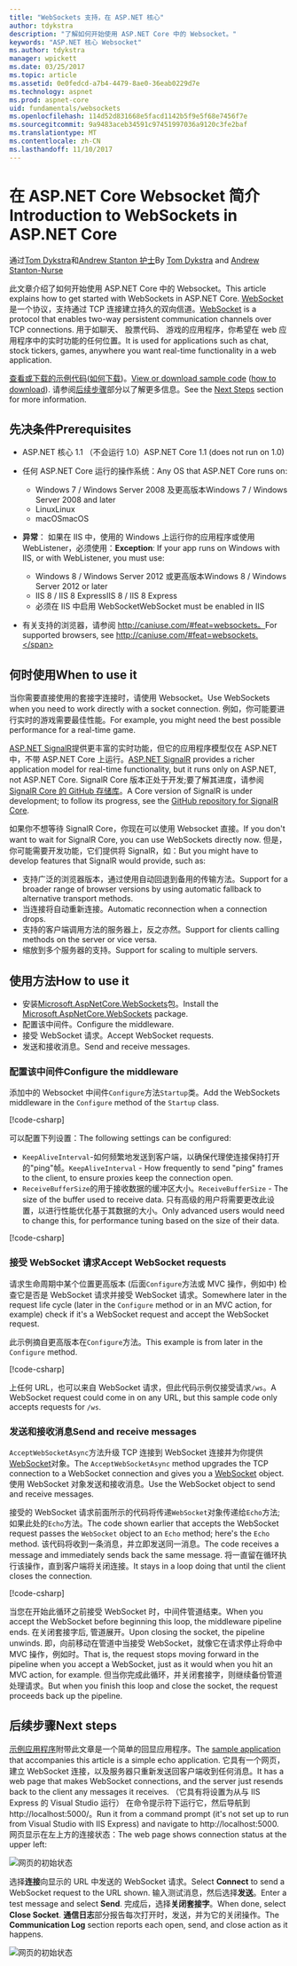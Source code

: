 ```yaml
---
title: "WebSockets 支持，在 ASP.NET 核心"
author: tdykstra
description: "了解如何开始使用 ASP.NET Core 中的 Websocket。"
keywords: "ASP.NET 核心 Websocket"
ms.author: tdykstra
manager: wpickett
ms.date: 03/25/2017
ms.topic: article
ms.assetid: 0e0fedcd-a7b4-4479-8ae0-36eab0229d7e
ms.technology: aspnet
ms.prod: aspnet-core
uid: fundamentals/websockets
ms.openlocfilehash: 114d52d831668e5facd1142b5f9e5f68e7456f7e
ms.sourcegitcommit: 9a9483aceb34591c97451997036a9120c3fe2baf
ms.translationtype: MT
ms.contentlocale: zh-CN
ms.lasthandoff: 11/10/2017
---
```

# <a name="introduction-to-websockets-in-aspnet-core"></a><span data-ttu-id="890a9-104">在 ASP.NET Core Websocket 简介</span><span class="sxs-lookup"><span data-stu-id="890a9-104">Introduction to WebSockets in ASP.NET Core</span></span>

<span data-ttu-id="890a9-105">通过[Tom Dykstra](https://github.com/tdykstra)和[Andrew Stanton 护士](https://github.com/anurse)</span><span class="sxs-lookup"><span data-stu-id="890a9-105">By [Tom Dykstra](https://github.com/tdykstra) and [Andrew Stanton-Nurse](https://github.com/anurse)</span></span>

<span data-ttu-id="890a9-106">此文章介绍了如何开始使用 ASP.NET Core 中的 Websocket。</span><span class="sxs-lookup"><span data-stu-id="890a9-106">This article explains how to get started with WebSockets in ASP.NET Core.</span></span> <span data-ttu-id="890a9-107">[WebSocket](https://wikipedia.org/wiki/WebSocket) 是一个协议，支持通过 TCP 连接建立持久的双向信道。</span><span class="sxs-lookup"><span data-stu-id="890a9-107">[WebSocket](https://wikipedia.org/wiki/WebSocket) is a protocol that enables two-way persistent communication channels over TCP connections.</span></span> <span data-ttu-id="890a9-108">用于如聊天、 股票代码、 游戏的应用程序，你希望在 web 应用程序中的实时功能的任何位置。</span><span class="sxs-lookup"><span data-stu-id="890a9-108">It is used for applications such as chat, stock tickers, games, anywhere you want real-time functionality in a web application.</span></span>

<span data-ttu-id="890a9-109">[查看或下载的示例代码](https://github.com/aspnet/Docs/tree/master/aspnetcore/fundamentals/websockets/sample)([如何下载](xref:tutorials/index#how-to-download-a-sample))。</span><span class="sxs-lookup"><span data-stu-id="890a9-109">[View or download sample code](https://github.com/aspnet/Docs/tree/master/aspnetcore/fundamentals/websockets/sample) ([how to download](xref:tutorials/index#how-to-download-a-sample)).</span></span> <span data-ttu-id="890a9-110">请参阅[后续步骤](#next-steps)部分以了解更多信息。</span><span class="sxs-lookup"><span data-stu-id="890a9-110">See the [Next Steps](#next-steps) section for more information.</span></span>


## <a name="prerequisites"></a><span data-ttu-id="890a9-111">先决条件</span><span class="sxs-lookup"><span data-stu-id="890a9-111">Prerequisites</span></span>

* <span data-ttu-id="890a9-112">ASP.NET 核心 1.1 （不会运行 1.0）</span><span class="sxs-lookup"><span data-stu-id="890a9-112">ASP.NET Core 1.1 (does not run on 1.0)</span></span>
* <span data-ttu-id="890a9-113">任何 ASP.NET Core 运行的操作系统：</span><span class="sxs-lookup"><span data-stu-id="890a9-113">Any OS that ASP.NET Core runs on:</span></span>
  
  * <span data-ttu-id="890a9-114">Windows 7 / Windows Server 2008 及更高版本</span><span class="sxs-lookup"><span data-stu-id="890a9-114">Windows 7 / Windows Server 2008 and later</span></span>
  * <span data-ttu-id="890a9-115">Linux</span><span class="sxs-lookup"><span data-stu-id="890a9-115">Linux</span></span>
  * <span data-ttu-id="890a9-116">macOS</span><span class="sxs-lookup"><span data-stu-id="890a9-116">macOS</span></span>

* <span data-ttu-id="890a9-117">**异常**： 如果在 IIS 中，使用的 Windows 上运行你的应用程序或使用 WebListener，必须使用：</span><span class="sxs-lookup"><span data-stu-id="890a9-117">**Exception**: If your app runs on Windows with IIS, or with WebListener, you must use:</span></span>

  * <span data-ttu-id="890a9-118">Windows 8 / Windows Server 2012 或更高版本</span><span class="sxs-lookup"><span data-stu-id="890a9-118">Windows 8 / Windows Server 2012 or later</span></span>
  * <span data-ttu-id="890a9-119">IIS 8 / IIS 8 Express</span><span class="sxs-lookup"><span data-stu-id="890a9-119">IIS 8 / IIS 8 Express</span></span>
  * <span data-ttu-id="890a9-120">必须在 IIS 中启用 WebSocket</span><span class="sxs-lookup"><span data-stu-id="890a9-120">WebSocket must be enabled in IIS</span></span>

* <span data-ttu-id="890a9-121">有关支持的浏览器，请参阅 http://caniuse.com/#feat=websockets。</span><span class="sxs-lookup"><span data-stu-id="890a9-121">For supported browsers, see http://caniuse.com/#feat=websockets.</span></span>

## <a name="when-to-use-it"></a><span data-ttu-id="890a9-122">何时使用</span><span class="sxs-lookup"><span data-stu-id="890a9-122">When to use it</span></span>

<span data-ttu-id="890a9-123">当你需要直接使用的套接字连接时，请使用 Websocket。</span><span class="sxs-lookup"><span data-stu-id="890a9-123">Use WebSockets when you need to work directly with a socket connection.</span></span> <span data-ttu-id="890a9-124">例如，你可能要进行实时的游戏需要最佳性能。</span><span class="sxs-lookup"><span data-stu-id="890a9-124">For example, you might need the best possible performance for a real-time game.</span></span>

<span data-ttu-id="890a9-125">[ASP.NET SignalR](https://docs.microsoft.com/aspnet/signalr/overview/getting-started/introduction-to-signalr)提供更丰富的实时功能，但它的应用程序模型仅在 ASP.NET 中，不带 ASP.NET Core 上运行。</span><span class="sxs-lookup"><span data-stu-id="890a9-125">[ASP.NET SignalR](https://docs.microsoft.com/aspnet/signalr/overview/getting-started/introduction-to-signalr) provides a richer application model for real-time functionality, but it runs only on ASP.NET, not ASP.NET Core.</span></span> <span data-ttu-id="890a9-126">SignalR Core 版本正处于开发;要了解其进度，请参阅[SignalR Core 的 GitHub 存储库](https://github.com/aspnet/SignalR)。</span><span class="sxs-lookup"><span data-stu-id="890a9-126">A Core version of SignalR is under development; to follow its progress, see the [GitHub repository for SignalR Core](https://github.com/aspnet/SignalR).</span></span>

<span data-ttu-id="890a9-127">如果你不想等待 SignalR Core，你现在可以使用 Websocket 直接。</span><span class="sxs-lookup"><span data-stu-id="890a9-127">If you don't want to wait for SignalR Core, you can use WebSockets directly now.</span></span> <span data-ttu-id="890a9-128">但是，你可能需要开发功能，它们提供将 SignalR，如：</span><span class="sxs-lookup"><span data-stu-id="890a9-128">But you might have to develop features that SignalR would provide, such as:</span></span>

* <span data-ttu-id="890a9-129">支持广泛的浏览器版本，通过使用自动回退到备用的传输方法。</span><span class="sxs-lookup"><span data-stu-id="890a9-129">Support for a broader range of browser versions by using automatic fallback to alternative transport methods.</span></span>
* <span data-ttu-id="890a9-130">当连接将自动重新连接。</span><span class="sxs-lookup"><span data-stu-id="890a9-130">Automatic reconnection when a connection drops.</span></span>
* <span data-ttu-id="890a9-131">支持的客户端调用方法的服务器上，反之亦然。</span><span class="sxs-lookup"><span data-stu-id="890a9-131">Support for clients calling methods on the server or vice versa.</span></span>
* <span data-ttu-id="890a9-132">缩放到多个服务器的支持。</span><span class="sxs-lookup"><span data-stu-id="890a9-132">Support for scaling to multiple servers.</span></span>

## <a name="how-to-use-it"></a><span data-ttu-id="890a9-133">使用方法</span><span class="sxs-lookup"><span data-stu-id="890a9-133">How to use it</span></span>

* <span data-ttu-id="890a9-134">安装[Microsoft.AspNetCore.WebSockets](https://www.nuget.org/packages/Microsoft.AspNetCore.WebSockets/)包。</span><span class="sxs-lookup"><span data-stu-id="890a9-134">Install the [Microsoft.AspNetCore.WebSockets](https://www.nuget.org/packages/Microsoft.AspNetCore.WebSockets/) package.</span></span>
* <span data-ttu-id="890a9-135">配置该中间件。</span><span class="sxs-lookup"><span data-stu-id="890a9-135">Configure the middleware.</span></span>
* <span data-ttu-id="890a9-136">接受 WebSocket 请求。</span><span class="sxs-lookup"><span data-stu-id="890a9-136">Accept WebSocket requests.</span></span>
* <span data-ttu-id="890a9-137">发送和接收消息。</span><span class="sxs-lookup"><span data-stu-id="890a9-137">Send and receive messages.</span></span>

### <a name="configure-the-middleware"></a><span data-ttu-id="890a9-138">配置该中间件</span><span class="sxs-lookup"><span data-stu-id="890a9-138">Configure the middleware</span></span>

<span data-ttu-id="890a9-139">添加中的 Websocket 中间件`Configure`方法`Startup`类。</span><span class="sxs-lookup"><span data-stu-id="890a9-139">Add the WebSockets middleware in the `Configure` method of the `Startup` class.</span></span>

[!code-csharp[](websockets/sample/Startup.cs?name=UseWebSockets)]

<span data-ttu-id="890a9-140">可以配置下列设置：</span><span class="sxs-lookup"><span data-stu-id="890a9-140">The following settings can be configured:</span></span>

* <span data-ttu-id="890a9-141">`KeepAliveInterval`-如何频繁地发送到客户端，以确保代理使连接保持打开的"ping"帧。</span><span class="sxs-lookup"><span data-stu-id="890a9-141">`KeepAliveInterval` - How frequently to send "ping" frames to the client, to ensure proxies keep the connection open.</span></span>
* <span data-ttu-id="890a9-142">`ReceiveBufferSize`的用于接收数据的缓冲区大小。</span><span class="sxs-lookup"><span data-stu-id="890a9-142">`ReceiveBufferSize` - The size of the buffer used to receive data.</span></span> <span data-ttu-id="890a9-143">只有高级的用户将需要更改此设置，以进行性能优化基于其数据的大小。</span><span class="sxs-lookup"><span data-stu-id="890a9-143">Only advanced users would need to change this, for performance tuning based on the size of their data.</span></span>

[!code-csharp[](websockets/sample/Startup.cs?name=UseWebSocketsOptions)]

### <a name="accept-websocket-requests"></a><span data-ttu-id="890a9-144">接受 WebSocket 请求</span><span class="sxs-lookup"><span data-stu-id="890a9-144">Accept WebSocket requests</span></span>

<span data-ttu-id="890a9-145">请求生命周期中某个位置更高版本 (后面`Configure`方法或 MVC 操作，例如中) 检查它是否是 WebSocket 请求并接受 WebSocket 请求。</span><span class="sxs-lookup"><span data-stu-id="890a9-145">Somewhere later in the request life cycle (later in the `Configure` method or in an MVC action, for example) check if it's a WebSocket request and accept the WebSocket request.</span></span>

<span data-ttu-id="890a9-146">此示例摘自更高版本在`Configure`方法。</span><span class="sxs-lookup"><span data-stu-id="890a9-146">This example is from later in the `Configure` method.</span></span>

[!code-csharp[](websockets/sample/Startup.cs?name=AcceptWebSocket&highlight=7)]

<span data-ttu-id="890a9-147">上任何 URL，也可以来自 WebSocket 请求，但此代码示例仅接受请求`/ws`。</span><span class="sxs-lookup"><span data-stu-id="890a9-147">A WebSocket request could come in on any URL, but this sample code only accepts requests for `/ws`.</span></span>

### <a name="send-and-receive-messages"></a><span data-ttu-id="890a9-148">发送和接收消息</span><span class="sxs-lookup"><span data-stu-id="890a9-148">Send and receive messages</span></span>

<span data-ttu-id="890a9-149">`AcceptWebSocketAsync`方法升级 TCP 连接到 WebSocket 连接并为你提供[WebSocket](https://docs.microsoft.com/dotnet/core/api/system.net.websockets.websocket)对象。</span><span class="sxs-lookup"><span data-stu-id="890a9-149">The `AcceptWebSocketAsync` method upgrades the TCP connection to a WebSocket connection and gives you a [WebSocket](https://docs.microsoft.com/dotnet/core/api/system.net.websockets.websocket) object.</span></span> <span data-ttu-id="890a9-150">使用 WebSocket 对象发送和接收消息。</span><span class="sxs-lookup"><span data-stu-id="890a9-150">Use the WebSocket object to send and receive messages.</span></span>

<span data-ttu-id="890a9-151">接受的 WebSocket 请求前面所示的代码将传递`WebSocket`对象传递给`Echo`方法; 如果此处的`Echo`方法。</span><span class="sxs-lookup"><span data-stu-id="890a9-151">The code shown earlier that accepts the WebSocket request passes the `WebSocket` object to an `Echo` method; here's the `Echo` method.</span></span> <span data-ttu-id="890a9-152">该代码将收到一条消息，并立即发送同一消息。</span><span class="sxs-lookup"><span data-stu-id="890a9-152">The code receives a message and immediately sends back the same message.</span></span> <span data-ttu-id="890a9-153">将一直留在循环执行该操作，直到客户端将关闭连接。</span><span class="sxs-lookup"><span data-stu-id="890a9-153">It stays in a loop doing that until the client closes the connection.</span></span> 

[!code-csharp[](websockets/sample/Startup.cs?name=Echo)]

<span data-ttu-id="890a9-154">当您在开始此循环之前接受 WebSocket 时，中间件管道结束。</span><span class="sxs-lookup"><span data-stu-id="890a9-154">When you accept the WebSocket before beginning this loop, the middleware pipeline ends.</span></span>  <span data-ttu-id="890a9-155">在关闭套接字后, 管道展开。</span><span class="sxs-lookup"><span data-stu-id="890a9-155">Upon closing the socket, the pipeline unwinds.</span></span> <span data-ttu-id="890a9-156">即，向前移动在管道中当接受 WebSocket，就像它在请求停止将命中 MVC 操作，例如时。</span><span class="sxs-lookup"><span data-stu-id="890a9-156">That is, the request stops moving forward in the pipeline when you accept a WebSocket, just as it would when you hit an MVC action, for example.</span></span>  <span data-ttu-id="890a9-157">但当你完成此循环，并关闭套接字，则继续备份管道处理请求。</span><span class="sxs-lookup"><span data-stu-id="890a9-157">But when you finish this loop and close the socket, the request proceeds back up the pipeline.</span></span>

## <a name="next-steps"></a><span data-ttu-id="890a9-158">后续步骤</span><span class="sxs-lookup"><span data-stu-id="890a9-158">Next steps</span></span>

<span data-ttu-id="890a9-159">[示例应用程序](https://github.com/aspnet/Docs/tree/master/aspnetcore/fundamentals/websockets/sample)附带此文章是一个简单的回显应用程序。</span><span class="sxs-lookup"><span data-stu-id="890a9-159">The [sample application](https://github.com/aspnet/Docs/tree/master/aspnetcore/fundamentals/websockets/sample) that accompanies this article is a simple echo application.</span></span> <span data-ttu-id="890a9-160">它具有一个网页，建立 WebSocket 连接，以及服务器只重新发送回客户端收到任何消息。</span><span class="sxs-lookup"><span data-stu-id="890a9-160">It has a web page that makes WebSocket connections, and the server just resends back to the client any messages it receives.</span></span> <span data-ttu-id="890a9-161">（它具有将设置为从与 IIS Express 的 Visual Studio 运行） 在命令提示符下运行它，然后导航到 http://localhost:5000/。</span><span class="sxs-lookup"><span data-stu-id="890a9-161">Run it from a command prompt (it's not set up to run from Visual Studio with IIS Express) and navigate to http://localhost:5000.</span></span> <span data-ttu-id="890a9-162">网页显示在左上方的连接状态：</span><span class="sxs-lookup"><span data-stu-id="890a9-162">The web page shows connection status at the upper left:</span></span>

![网页的初始状态](websockets/_static/start.png)

<span data-ttu-id="890a9-164">选择**连接**向显示的 URL 中发送的 WebSocket 请求。</span><span class="sxs-lookup"><span data-stu-id="890a9-164">Select **Connect** to send a WebSocket request to the URL shown.</span></span>  <span data-ttu-id="890a9-165">输入测试消息，然后选择**发送**。</span><span class="sxs-lookup"><span data-stu-id="890a9-165">Enter a test message and select **Send**.</span></span> <span data-ttu-id="890a9-166">完成后，选择**关闭套接字**。</span><span class="sxs-lookup"><span data-stu-id="890a9-166">When done, select **Close Socket**.</span></span> <span data-ttu-id="890a9-167">**通信日志**部分报告每次打开时，发送，并为它的关闭操作。</span><span class="sxs-lookup"><span data-stu-id="890a9-167">The **Communication Log** section reports each open, send, and close action as it happens.</span></span>

![网页的初始状态](websockets/_static/end.png)
